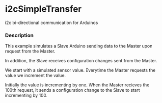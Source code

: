 # i2cSimpleTransfer
i2c bi-directional communication for Arduinos

### Description
This example simulates a Slave Arduino sending data to the Master upon request from the Master.

In addition, the Slave receives configuration changes sent from the Master.

We start with a simulated sensor value.  Everytime the Master requests the value we increment the value.

Initially the value is incrementing by one.  When the Master recieves the 100th request, it sends a configuration change to the Slave to start incrementing by 100.